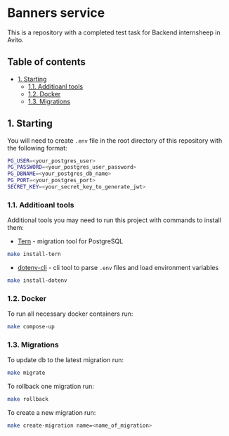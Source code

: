 # Banners service <!-- omit from toc -->

This is a repository with a completed test task for Backend internsheep in Avito.

## Table of contents <!-- omit from toc -->
- [1. Starting](#1-starting)
  - [1.1. Additioanl tools](#11-additioanl-tools)
  - [1.2. Docker](#12-docker)
  - [1.3. Migrations](#13-migrations)


## 1. Starting

You will need to create `.env` file in the root directory of this repository with the following format:

```bash
PG_USER=<your_postgres_user>
PG_PASSWORD=<your_postgres_user_password>
PG_DBNAME=<your_postgres_db_name>
PG_PORT=<your_postgres_port>
SECRET_KEY=<your_secret_key_to_generate_jwt>
```

### 1.1. Additioanl tools

Additional tools you may need to run this project with commands to install them:

- [Tern](https://github.com/jackc/tern) - migration tool for PostgreSQL
```bash
make install-tern
```
- [dotenv-cli](https://www.npmjs.com/package/dotenv-cli) - cli tool to parse `.env` files and load environment variables
```bash
make install-dotenv
```

### 1.2. Docker

To run all necessary docker containers run:
```bash
make compose-up
```

### 1.3. Migrations

To update db to the latest migration  run:
```bash
make migrate
```

To rollback one migration run:
```bash
make rollback
```

To create a new migration run:
```bash
make create-migration name=<name_of_migration>
```

